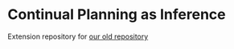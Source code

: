 # Continual Planning as Inference

Extension repository for [our old repository](https://github.com/KevinBian107/S.O.O.)
